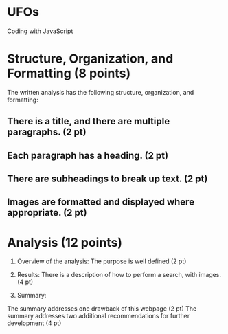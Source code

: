 # UFOs
Coding with JavaScript

# Structure, Organization, and Formatting (8 points)
The written analysis has the following structure, organization, and formatting:

## There is a title, and there are multiple paragraphs. (2 pt)
## Each paragraph has a heading. (2 pt)
## There are subheadings to break up text. (2 pt)
## Images are formatted and displayed where appropriate. (2 pt)


# Analysis (12 points)
1. Overview of the analysis: The purpose is well defined (2 pt)


2. Results: There is a description of how to perform a search, with images. (4 pt)

3. Summary:

The summary addresses one drawback of this webpage (2 pt)
The summary addresses two additional recommendations for further development (4 pt)
